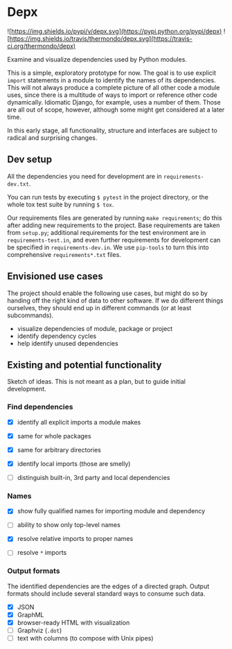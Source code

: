 # Depx

![https://img.shields.io/pypi/v/depx.svg](https://pypi.python.org/pypi/depx)
![https://img.shields.io/travis/thermondo/depx.svg](https://travis-ci.org/thermondo/depx)


Examine and visualize dependencies used by Python modules.

This is a simple, exploratory prototype for now. The goal is to use explicit
`import` statements in a module to identify the names of its dependencies. This
will not always produce a complete picture of all other code a module uses,
since there is a multitude of ways to import or reference other code
dynamically. Idiomatic Django, for example, uses a number of them. Those are
all out of scope, however, although some might get considered at a later time.

In this early stage, all functionality, structure and interfaces are subject to
radical and surprising changes.


## Dev setup

All the dependencies you need for development are in `requirements-dev.txt`.

You can run tests by executing `$ pytest` in the project directory, or the
whole tox test suite by running `$ tox`.

Our requirements files are generated by running `make requirements`; do this
after adding new requirements to the project. Base requirements are taken from
`setup.py`; additional requirements for the test environment are in
`requirements-test.in`, and even further requirements for development can be
specified in `requirements-dev.in`. We use `pip-tools` to turn this into
comprehensive `requirements*.txt` files.


## Envisioned use cases

The project should enable the following use cases, but might do so by handing
off the right kind of data to other software. If we do different things
ourselves, they should end up in different commands (or at least subcommands).

* visualize dependencies of module, package or project
* identify dependency cycles
* help identify unused dependencies


## Existing and potential functionality

Sketch of ideas. This is not meant as a plan, but to guide initial development.

### Find dependencies

- [x] identify all explicit imports a module makes
- [x] same for whole packages
- [x] same for arbitrary directories
- [x] identify local imports (those are smelly)
- [ ] distinguish built-in, 3rd party and local dependencies


### Names

- [x] show fully qualified names for importing module and dependency
- [ ] ability to show only top-level names
- [x] resolve relative imports to proper names
- [ ] resolve `*` imports


### Output formats

The identified dependencies are the edges of a directed graph. Output formats
should include several standard ways to consume such data.

- [x] JSON
- [x] GraphML
- [x] browser-ready HTML with visualization
- [ ] Graphviz (`.dot`)
- [ ] text with columns (to compose with Unix pipes)
